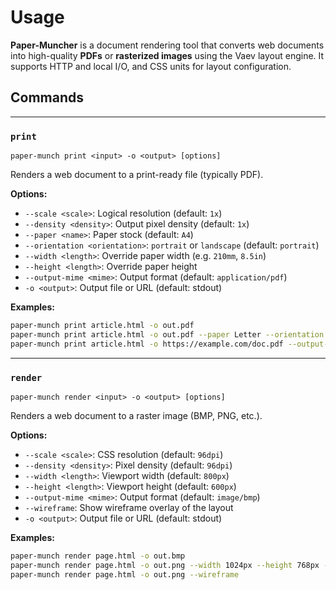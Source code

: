 # Usage

**Paper-Muncher** is a document rendering tool that converts web documents into high-quality **PDFs** or **rasterized images** using the Vaev layout engine. It supports HTTP and local I/O, and CSS units for layout configuration.

## Commands

---

### `print`

```
paper-munch print <input> -o <output> [options]
```

Renders a web document to a print-ready file (typically PDF).

**Options:**

- `--scale <scale>`: Logical resolution (default: `1x`)
- `--density <density>`: Output pixel density (default: `1x`)
- `--paper <name>`: Paper stock (default: `A4`)
- `--orientation <orientation>`: `portrait` or `landscape` (default: `portrait`)
- `--width <length>`: Override paper width (e.g. `210mm`, `8.5in`)
- `--height <length>`: Override paper height
- `--output-mime <mime>`: Output format (default: `application/pdf`)
- `-o <output>`: Output file or URL (default: stdout)

**Examples:**

```sh
paper-munch print article.html -o out.pdf
paper-munch print article.html -o out.pdf --paper Letter --orientation landscape
paper-munch print article.html -o https://example.com/doc.pdf --output-mime application/pdf
```

---

### `render`

```
paper-munch render <input> -o <output> [options]
```

Renders a web document to a raster image (BMP, PNG, etc.).

**Options:**

- `--scale <scale>`: CSS resolution (default: `96dpi`)
- `--density <density>`: Pixel density (default: `96dpi`)
- `--width <length>`: Viewport width (default: `800px`)
- `--height <length>`: Viewport height (default: `600px`)
- `--output-mime <mime>`: Output format (default: `image/bmp`)
- `--wireframe`: Show wireframe overlay of the layout
- `-o <output>`: Output file or URL (default: stdout)

**Examples:**

```sh
paper-munch render page.html -o out.bmp
paper-munch render page.html -o out.png --width 1024px --height 768px --density 192dpi
paper-munch render page.html -o out.png --wireframe
```

